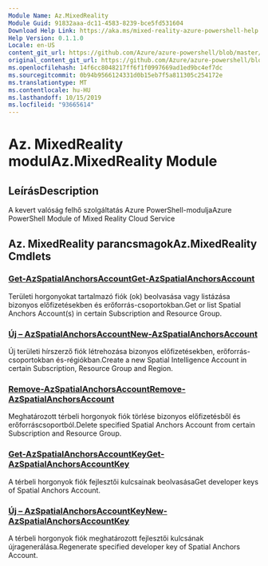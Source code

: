 ```yaml
---
Module Name: Az.MixedReality
Module Guid: 91832aaa-dc11-4583-8239-bce5fd531604
Download Help Link: https://aka.ms/mixed-reality-azure-powershell-help
Help Version: 0.1.1.0
Locale: en-US
content_git_url: https://github.com/Azure/azure-powershell/blob/master/src/MixedReality/MixedReality/help/Az.MixedReality.md
original_content_git_url: https://github.com/Azure/azure-powershell/blob/master/src/MixedReality/MixedReality/help/Az.MixedReality.md
ms.openlocfilehash: 14f6cc8048217ff6f1f0997669ad1ed9bc4ef7dc
ms.sourcegitcommit: 0b94b9566124331d0b15eb7f5a811305c254172e
ms.translationtype: MT
ms.contentlocale: hu-HU
ms.lasthandoff: 10/15/2019
ms.locfileid: "93665614"
---
```

# <span data-ttu-id="e0ff8-101">Az. MixedReality modul</span><span class="sxs-lookup"><span data-stu-id="e0ff8-101">Az.MixedReality Module</span></span>
## <span data-ttu-id="e0ff8-102">Leírás</span><span class="sxs-lookup"><span data-stu-id="e0ff8-102">Description</span></span>
<span data-ttu-id="e0ff8-103">A kevert valóság felhő szolgáltatás Azure PowerShell-modulja</span><span class="sxs-lookup"><span data-stu-id="e0ff8-103">Azure PowerShell Module of Mixed Reality Cloud Service</span></span>

## <span data-ttu-id="e0ff8-104">Az. MixedReality parancsmagok</span><span class="sxs-lookup"><span data-stu-id="e0ff8-104">Az.MixedReality Cmdlets</span></span>
### [<span data-ttu-id="e0ff8-105">Get-AzSpatialAnchorsAccount</span><span class="sxs-lookup"><span data-stu-id="e0ff8-105">Get-AzSpatialAnchorsAccount</span></span>](Get-AzSpatialAnchorsAccount.md)
<span data-ttu-id="e0ff8-106">Területi horgonyokat tartalmazó fiók (ok) beolvasása vagy listázása bizonyos előfizetésekben és erőforrás-csoportokban.</span><span class="sxs-lookup"><span data-stu-id="e0ff8-106">Get or list Spatial Anchors Account(s) in certain Subscription and Resource Group.</span></span>

### [<span data-ttu-id="e0ff8-107">Új – AzSpatialAnchorsAccount</span><span class="sxs-lookup"><span data-stu-id="e0ff8-107">New-AzSpatialAnchorsAccount</span></span>](New-AzSpatialAnchorsAccount.md)
<span data-ttu-id="e0ff8-108">Új területi hírszerző fiók létrehozása bizonyos előfizetésekben, erőforrás-csoportokban és-régiókban.</span><span class="sxs-lookup"><span data-stu-id="e0ff8-108">Create a new Spatial Intelligence Account in certain Subscription, Resource Group and Region.</span></span>

### [<span data-ttu-id="e0ff8-109">Remove-AzSpatialAnchorsAccount</span><span class="sxs-lookup"><span data-stu-id="e0ff8-109">Remove-AzSpatialAnchorsAccount</span></span>](Remove-AzSpatialAnchorsAccount.md)
<span data-ttu-id="e0ff8-110">Meghatározott térbeli horgonyok fiók törlése bizonyos előfizetésből és erőforráscsoportból.</span><span class="sxs-lookup"><span data-stu-id="e0ff8-110">Delete specified Spatial Anchors Account from certain Subscription and Resource Group.</span></span>

### [<span data-ttu-id="e0ff8-111">Get-AzSpatialAnchorsAccountKey</span><span class="sxs-lookup"><span data-stu-id="e0ff8-111">Get-AzSpatialAnchorsAccountKey</span></span>](Get-AzSpatialAnchorsAccountKey.md)
<span data-ttu-id="e0ff8-112">A térbeli horgonyok fiók fejlesztői kulcsainak beolvasása</span><span class="sxs-lookup"><span data-stu-id="e0ff8-112">Get developer keys of Spatial Anchors Account.</span></span>

### [<span data-ttu-id="e0ff8-113">Új – AzSpatialAnchorsAccountKey</span><span class="sxs-lookup"><span data-stu-id="e0ff8-113">New-AzSpatialAnchorsAccountKey</span></span>](New-AzSpatialAnchorsAccountKey.md)
<span data-ttu-id="e0ff8-114">A térbeli horgonyok fiók meghatározott fejlesztői kulcsának újragenerálása.</span><span class="sxs-lookup"><span data-stu-id="e0ff8-114">Regenerate specified developer key of Spatial Anchors Account.</span></span>